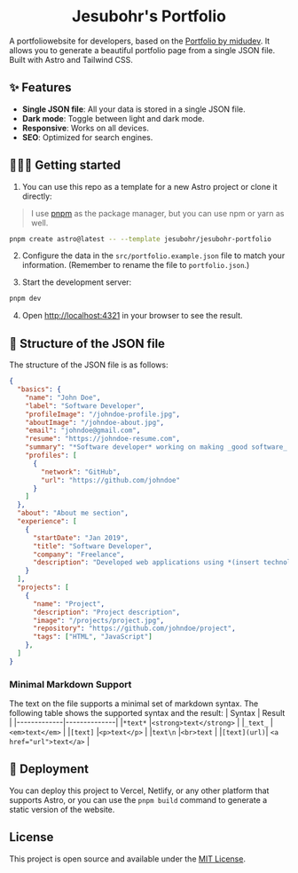 <h1 align="center">
  Jesubohr's Portfolio
</h1>

A portfoliowebsite for developers, based on the [Portfolio by midudev](https://github.com/midudev/porfolio.dev). It allows you to generate a beautiful portfolio page from a single JSON file. Built with Astro and Tailwind CSS.

## ✨ Features

- **Single JSON file**: All your data is stored in a single JSON file.
- **Dark mode**: Toggle between light and dark mode.
- **Responsive**: Works on all devices.
- **SEO**: Optimized for search engines.

## 👨🏻‍💻 Getting started

1. You can use this repo as a template for a new Astro project or clone it directly: 
> I use [pnpm](https://pnpm.io/) as the package manager, but you can use npm or yarn as well.

```bash
pnpm create astro@latest -- --template jesubohr/jesubohr-portfolio
```

2. Configure the data in the `src/portfolio.example.json` file to match your information. (Remember to rename the file to `portfolio.json`.)

3. Start the development server:

```bash
pnpm dev
```

4. Open [http://localhost:4321](http://localhost:4231) in your browser to see the result.

## 📄 Structure of the JSON file

The structure of the JSON file is as follows:

```json
{
  "basics": {
    "name": "John Doe",
    "label": "Software Developer",
    "profileImage": "/johndoe-profile.jpg",
    "aboutImage": "/johndoe-about.jpg",
    "email": "johndoe@gmail.com",
    "resume": "https://johndoe-resume.com",
    "summary": "*Software developer* working on making _good software_.",
    "profiles": [
      {
        "network": "GitHub",
        "url": "https://github.com/johndoe"
      }
    ]
  },
  "about": "About me section",
  "experience": [
    {
      "startDate": "Jan 2019",
      "title": "Software Developer",
      "company": "Freelance",
      "description": "Developed web applications using *(insert technologies)*, for diverse projects. Conducted testing and debugging to ensure a *(insert objectives achieved)* for the project."
    }
  ],
  "projects": [
    {
      "name": "Project",
      "description": "Project description",
      "image": "/projects/project.jpg",
      "repository": "https://github.com/johndoe/project",
      "tags": ["HTML", "JavaScript"]
    },
  ]
}
```
### Minimal Markdown Support

The text on the file supports a minimal set of markdown syntax. The following table shows the supported syntax and the result:
|   Syntax    |    Result    |
|-------------|--------------|
|`*text*`     |`<strong>text</strong>` |
|`_text_`     |`<em>text</em>` |
|`[text]`     |`<p>text</p>`   |
|`text\n`     |`<br>text`      |
|`[text](url)`| `<a href="url">text</a>` |

## 🚀 Deployment

You can deploy this project to Vercel, Netlify, or any other platform that supports Astro, or you can use the `pnpm build` command to generate a static version of the website.

## License

This project is open source and available under the [MIT License](LICENSE).
